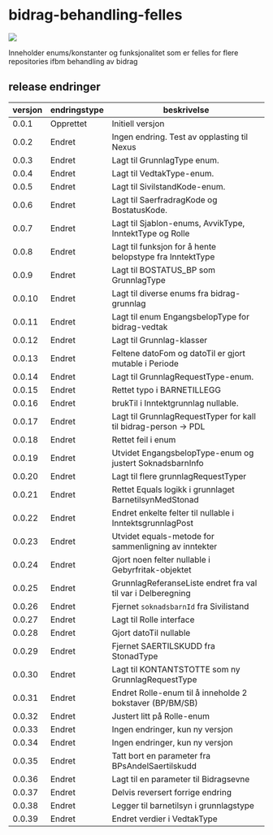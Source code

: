 # bidrag-behandling-felles

![](https://github.com/navikt/bidrag-behandling-felles/workflows/maven%20deploy/badge.svg)

Inneholder enums/konstanter og funksjonalitet som er felles for flere repositories ifbm behandling av bidrag

## release endringer


| versjon | endringstype | beskrivelse                                                     |
|---------|--------------|-----------------------------------------------------------------|
| 0.0.1   | Opprettet    | Initiell versjon                                                |
| 0.0.2   | Endret       | Ingen endring. Test av opplasting til Nexus                     |
| 0.0.3   | Endret       | Lagt til GrunnlagType enum.                                     |
| 0.0.4   | Endret       | Lagt til VedtakType-enum.                                       |
| 0.0.5   | Endret       | Lagt til SivilstandKode-enum.                                   |
| 0.0.6   | Endret       | Lagt til SaerfradragKode og BostatusKode.                       |
| 0.0.7   | Endret       | Lagt til Sjablon-enums, AvvikType, InntektType og Rolle         |
| 0.0.8   | Endret       | Lagt til funksjon for å hente belopstype fra InntektType        |
| 0.0.9   | Endret       | Lagt til BOSTATUS_BP som GrunnlagType                           |
| 0.0.10  | Endret       | Lagt til diverse enums fra bidrag-grunnlag                      |
| 0.0.11  | Endret       | Lagt til enum EngangsbelopType for bidrag-vedtak                |                     
| 0.0.12  | Endret       | Lagt til Grunnlag-klasser                                       |
| 0.0.13  | Endret       | Feltene datoFom og datoTil er gjort mutable i Periode           |
| 0.0.14  | Endret       | Lagt til GrunnlagRequestType-enum.                              |
| 0.0.15  | Endret       | Rettet typo i BARNETILLEGG                                      |
| 0.0.16  | Endret       | brukTil i Inntektgrunnlag nullable.                             |
| 0.0.17  | Endret       | Lagt til GrunnlagRequestTyper for kall til bidrag-person -> PDL |
| 0.0.18  | Endret       | Rettet feil i enum                                              |
| 0.0.19  | Endret       | Utvidet EngangsbelopType-enum og justert SoknadsbarnInfo        |
| 0.0.20  | Endret       | Lagt til flere grunnlagRequestTyper                             |
| 0.0.21  | Endret       | Rettet Equals logikk i grunnlaget BarnetilsynMedStonad          |
| 0.0.22  | Endret       | Endret enkelte felter til nullable i InntektsgrunnlagPost       |
| 0.0.23  | Endret       | Utvidet equals-metode for sammenligning av inntekter            |
| 0.0.24  | Endret       | Gjort noen felter nullable i Gebyrfritak-objektet               |
| 0.0.25  | Endret       | GrunnlagReferanseListe endret fra val til var i Delberegning    |
| 0.0.26  | Endret       | Fjernet `soknadsbarnId` fra Sivilistand                         |
| 0.0.27  | Endret       | Lagt til Rolle interface                                        |
| 0.0.28  | Endret       | Gjort datoTil nullable                                          |
| 0.0.29  | Endret       | Fjernet SAERTILSKUDD fra StonadType                             |
| 0.0.30  | Endret       | Lagt til KONTANTSTOTTE som ny GrunnlagRequestType               |
| 0.0.31  | Endret       | Endret Rolle-enum til å inneholde 2 bokstaver (BP/BM/SB)        |
| 0.0.32  | Endret       | Justert litt på Rolle-enum                                      |
| 0.0.33  | Endret       | Ingen endringer, kun ny versjon                                 |
| 0.0.34  | Endret       | Ingen endringer, kun ny versjon                                 |
| 0.0.35  | Endret       | Tatt bort en parameter fra BPsAndelSaertilskudd                 |
| 0.0.36  | Endret       | Lagt til en parameter til Bidragsevne                           |
| 0.0.37  | Endret       | Delvis reversert forrige endring                                |
| 0.0.38  | Endret       | Legger til barnetilsyn i grunnlagstype                          |
| 0.0.39  | Endret       | Endret verdier i VedtakType                                     |